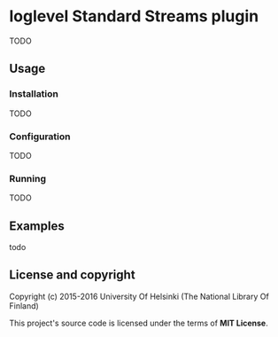 # loglevel Standard Streams plugin

TODO

## Usage

### Installation

TODO

### Configuration

TODO

### Running

TODO

## Examples

todo

## License and copyright

Copyright (c) 2015-2016 University Of Helsinki (The National Library Of Finland)

This project's source code is licensed under the terms of **MIT License**.